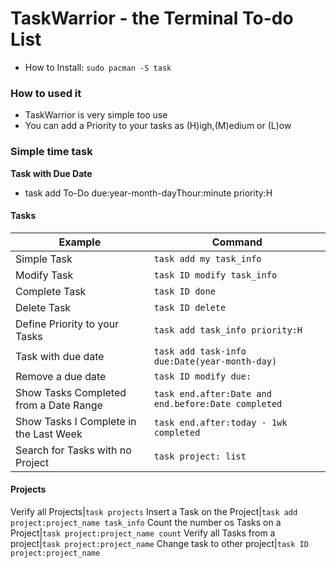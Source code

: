 # TaskWarrior - the Terminal To-do List

* How to Install: `sudo pacman -S task`

### How to used it

* TaskWarrior is very simple too use
* You can add a Priority to your tasks as (H)igh,(M)edium or (L)ow

### Simple time task

**Task with Due Date**

* task add To-Do due:year-month-dayThour:minute priority:H


#### Tasks

|Example|Command
|---|---|
Simple Task|`task add my task_info`
Modify Task|`task ID modify task_info`
Complete Task|`task ID done`
Delete Task|`task ID delete`
Define Priority to your Tasks|`task add task_info priority:H`
Task with due date|`task add task-info due:Date(year-month-day)`
Remove a due date|`task ID modify due:`
Show Tasks Completed from a Date Range|`task end.after:Date and end.before:Date completed`
Show Tasks I Complete in the Last Week|`task end.after:today - 1wk completed`
Search for Tasks with no Project|`task project: list`

#### Projects

Verify all Projects|`task projects`
Insert a Task on the Project|`task add project:project_name task_info`
Count the number os Tasks on a Project|`task project:project_name count`
Verify all Tasks from a project|`task project:project_name`
Change task to other project|`task ID project:project_name`


